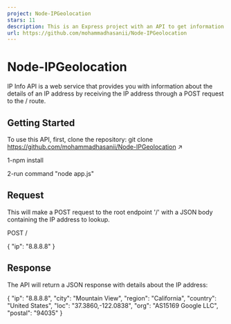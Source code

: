 ```yaml
---
project: Node-IPGeolocation
stars: 11
description: This is an Express project with an API to get information about an IP address by sending a POST request with the IP address in the body, and receiving detailed information about the IP address in response.
url: https://github.com/mohammadhasanii/Node-IPGeolocation
---
```


Node-IPGeolocation
==================

IP Info API is a web service that provides you with information about the details of an IP address by receiving the IP address through a POST request to the / route.

Getting Started
---------------

To use this API, first, clone the repository: git clone https://github.com/mohammadhasanii/Node-IPGeolocation ↗

1-npm install

2-run command "node app.js"

Request
-------

This will make a POST request to the root endpoint '/' with a JSON body containing the IP address to lookup.

POST /

{ "ip": "8.8.8.8" }

Response
--------

The API will return a JSON response with details about the IP address:

{
  "ip": "8.8.8.8",
  "city": "Mountain View",
  "region": "California",
  "country": "United States",
  "loc": "37.3860,-122.0838",
  "org": "AS15169 Google LLC",
  "postal": "94035"
}
